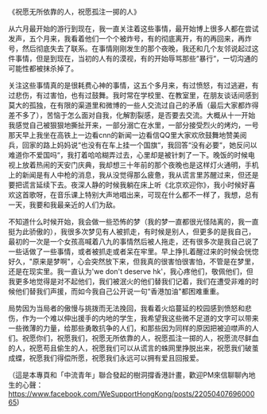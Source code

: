 《祝愿无所依靠的人，祝愿孤注一掷的人》

从六月最开始的游行到现在，我一直关注着这些事情，最开始博上很多人都在尝试发声，五个月来，我看着他们一个个被炸号，有的彻底离开，有的再回来，再炸号，然后彻底失去了联系。在事情刚刚发生的那个夜晚，我还和几个友邻说起过这件事情，但是到现在，当初的人有的漠视，有的开始辱骂那些“暴行“，一切沟通的可能性都被抹杀掉了。

关注这些事情真的是很耗费心神的事情，这五个多月来，有过愤怒，有过逃避，有过悲伤，有过害怕，也有过鼓舞。我时常在学校里、在教室里，在朋友谈话间感到莫大的孤独，在有限的渠道里和微博的一些人交流过自己的矛盾（最后大家都炸得差不多了），苦恼于怎么面对自我，化解割裂感，是否要去交流。大概从十一开始我感觉自己被狠狠地撕扯开来，一部分溺亡在水里，一部分接受烈火的烤灼，一号那天早上我坐在高铁上一边看cnn的新闻一边看信QQ里大家欢欣鼓舞地赞美阅兵，回家的路上妈妈说“也没有在车上挂一个国旗“，我回答“没有必要“，她反问以难道你不爱国吗“，我打着哈哈糊弄过去，心里却是被针刺了一下。晚饭的时候电视上放着热闹的天安门庆典，我却想三十年前的那个夜晚也是这样灯火通明，手机上的新闻是有人中枪的消息，我从没觉得那么疲惫，我从谎言里苏醒过来，但还是要把谎言延续下去。夜深人静的时候我躺在床上听《北京欢迎你》，我小时候好喜欢这首歌呀，在音乐课上特别大声地唱出来，可现在什么都不一样了，我想，总有一天，我要和我最亲近的人们为敌。

不知道什么时候开始，我会做一些恐怖的梦（我的梦一直都很光怪陆离的，我一直挺为此骄傲的），我很多次梦见有人被抓走，有时候是别人，但更多的是我自己，最初的一次是一个女孩高喊着八九的事情然后被人拖走，还有很多次是我自己说了一些话做了一些事情，或者被抓走或者呆在牢里。早上挣扎着醒过来的时候会恍惚好久，"原来是梦啊"，心会突然放下来，但我真的很害怕很害怕，不管是在梦里，还是在现实里。我一直认为'we don't deserve hk'，我心疼他们，敬佩他们，但我更多地觉得是对不起他们，我们被泯火的他们替我们记着，我们在遭受非难的时候他们替我们声援，而如今我自己公开说一句“香港加油"都困难重重。

局势因为当局者的傲慢与挑拨而无法挽回，我看着火焰蔓延的校园感到愤怒和悲伤，作为一个难以伸出援手的内地的学生，我希望我这些微不足道的文字可以带来一些微薄的力量，给那些勇敢抗争的人们，和那些因为同样的原因把被迫噤声的人们。祝愿你们，祝愿我们，祝愿无所依靠的人，祝愿孤注一掷的人，祝愿流尽鲜血的人，祝愿苟且偷生的人，祝愿我们可以从谎言的蛛网里挣脱出来，祝愿我们破茧成蝶，祝愿我们得偿所愿，祝愿我们永远可以拥有爱且回报爱。

（這是本專頁和「中流青年」聯合發起的樹洞撐香港計畫，歡迎PM來信聊聊內地生的心聲：https://www.facebook.com/WeSupportHongKong/posts/2205040769600065)